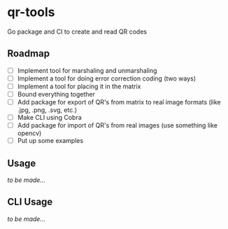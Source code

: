 # qr-tools

Go package and CI to create and read QR codes

## Roadmap
- [ ] Implement tool for marshaling and unmarshaling
- [ ] Implement a tool for doing error correction coding (two ways)
- [ ] Implement a tool for placing it in the matrix
- [ ] Bound everything together
- [ ] Add package for export of QR's from matrix to real image formats (like .jpg, .png, .svg, etc.)
- [ ] Make CLI using Cobra
- [ ] Add package for import of QR's from real images (use something like opencv)
- [ ] Put up some examples

## Usage
*to be made...*

## CLI Usage
*to be made...*

